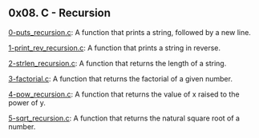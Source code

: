 ## 0x08. C - Recursion

[0-puts_recursion.c](./0-puts_recursion.c): A function that prints a string, followed by a new line.

[1-print_rev_recursion.c](./1-print_rev_recursion.c): A function that prints a string in reverse.

[2-strlen_recursion.c](./2-strlen_recursion.c): A function that returns the length of a string.

[3-factorial.c](./3-factorial.c): A function that returns the factorial of a given number.

[4-pow_recursion.c](./4-pow_recursion.c): A function that returns the value of x raised to the power of y.

[5-sqrt_recursion.c](./5-sqrt_recursion.c): A function that returns the natural square root of a number.


